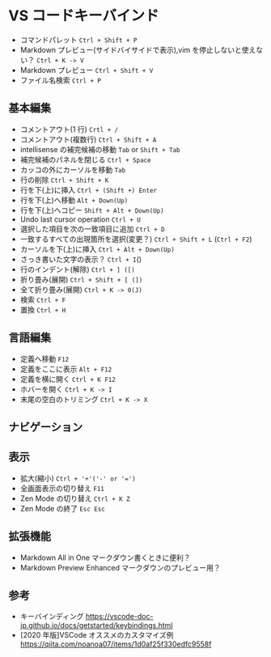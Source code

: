 # VS コードキーバインド

- コマンドパレット
  `Ctrl + Shift + P`
- Markdown プレビュー(サイドバイサイドで表示),vim を停止しないと使えない？
  `Ctrl + K -> V`
- Markdown プレビュー
  `Ctrl + Shift + V`
- ファイル名検索
  `Ctrl + P`

## 基本編集

- コメントアウト(1 行)
  `Crtl + /`
- コメントアウト(複数行)
  `Ctrl + Shift + A`
- intellisense の補完候補の移動
  `Tab` or `Shift + Tab`
- 補完候補のパネルを閉じる
  `Ctrl + Space`
- カッコの外にカーソルを移動
  `Tab`
- 行の削除
  `Ctrl + Shift + K`
- 行を下(上)に挿入
  `Ctrl + (Shift +) Enter`
- 行を下(上)へ移動
  `Alt + Down(Up)`
- 行を下(上)へコピー
  `Shift + Alt + Down(Up)`
- Undo last cursor operation
  `Ctrl + U`
- 選択した項目を次の一致項目に追加
  `Ctrl + D`
- 一致するすべての出現箇所を選択(変更？)
  `Ctrl + Shift + L` (`Ctrl + F2`)
- カーソルを下(上)に挿入
  `Ctrl + Alt + Down(Up)`
- さっき書いた文字の表示？
  `Ctrl + I`()
- 行のインデント(解除)
  `Ctrl + ] ([)`
- 折り畳み(展開)
  `Ctrl + Shift + [ (])`
- 全て折り畳み(展開)
  `Ctrl + K -> 0(J)`
- 検索
  `Ctrl + F`
- 置換
  `Ctrl + H`

## 言語編集

- 定義へ移動
  `F12`
- 定義をここに表示
  `Alt + F12`
- 定義を横に開く
  `Ctrl + K F12`
- ホバーを開く
  `Ctrl + K -> I`
- 末尾の空白のトリミング
  `Ctrl + K -> X`

## ナビゲーション

## 表示

- 拡大(縮小)
  `Ctrl + '+'('-' or '=')`
- 全画面表示の切り替え
  `F11`
- Zen Mode の切り替え
  `Ctrl + K Z`
- Zen Mode の終了
  `Esc Esc`

## 拡張機能

- Markdown All in One
  マークダウン書くときに便利？
- Markdown Preview Enhanced
  マークダウンのプレビュー用？

## 参考

- キーバインディング
  https://vscode-doc-jp.github.io/docs/getstarted/keybindings.html
- [2020 年版]VSCode オススメのカスタマイズ例
  https://qiita.com/noanoa07/items/1d0af25f330edfc9558f
